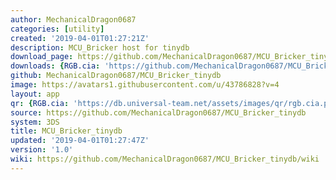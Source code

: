 ```yaml
---
author: MechanicalDragon0687
categories: [utility]
created: '2019-04-01T01:27:21Z'
description: MCU_Bricker host for tinydb
download_page: https://github.com/MechanicalDragon0687/MCU_Bricker_tinydb/releases/tag/1.0
downloads: {RGB.cia: 'https://github.com/MechanicalDragon0687/MCU_Bricker_tinydb/releases/download/1.0/RGB.cia'}
github: MechanicalDragon0687/MCU_Bricker_tinydb
image: https://avatars1.githubusercontent.com/u/43786828?v=4
layout: app
qr: {RGB.cia: 'https://db.universal-team.net/assets/images/qr/rgb.cia.png'}
source: https://github.com/MechanicalDragon0687/MCU_Bricker_tinydb
system: 3DS
title: MCU_Bricker_tinydb
updated: '2019-04-01T01:27:47Z'
version: '1.0'
wiki: https://github.com/MechanicalDragon0687/MCU_Bricker_tinydb/wiki
---
```

